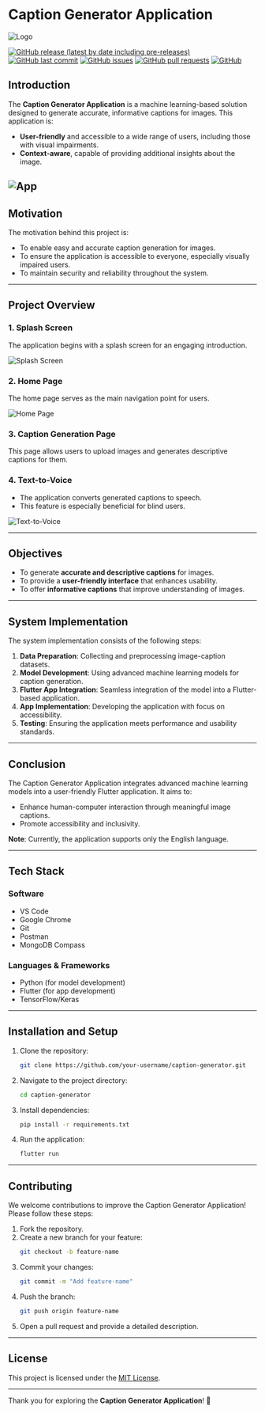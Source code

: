 # Caption Generator Application

![Logo](./images/notepad.gif)

[![GitHub release (latest by date including pre-releases)](https://img.shields.io/github/v/release/navendu-pottekkat/awesome-readme?include_prereleases)](https://img.shields.io/github/v/release/navendu-pottekkat/awesome-readme?include_prereleases)
[![GitHub last commit](https://img.shields.io/github/last-commit/navendu-pottekkat/awesome-readme)](https://img.shields.io/github/last-commit/navendu-pottekkat/awesome-readme)
[![GitHub issues](https://img.shields.io/github/issues-raw/navendu-pottekkat/awesome-readme)](https://img.shields.io/github/issues-raw/navendu-pottekkat/awesome-readme)
[![GitHub pull requests](https://img.shields.io/github/issues-pr/navendu-pottekkat/awesome-readme)](https://img.shields.io/github/issues-pr/navendu-pottekkat/awesome-readme)
[![GitHub](https://img.shields.io/github/license/navendu-pottekkat/awesome-readme)](https://img.shields.io/github/license/navendu-pottekkat/awesome-readme)


## Introduction
The **Caption Generator Application** is a machine learning-based solution designed to generate accurate, informative captions for images. This application is:
- **User-friendly** and accessible to a wide range of users, including those with visual impairments.
- **Context-aware**, capable of providing additional insights about the image.

![App](./images/spalsh_poster.jpeg)
---

## Motivation
The motivation behind this project is:
- To enable easy and accurate caption generation for images.
- To ensure the application is accessible to everyone, especially visually impaired users.
- To maintain security and reliability throughout the system.

---

## Project Overview

### 1. Splash Screen
The application begins with a splash screen for an engaging introduction.

![Splash Screen](./images/Picture1.jpg)

### 2. Home Page
The home page serves as the main navigation point for users.

![Home Page](./images/Picture2.jpg)

### 3. Caption Generation Page
This page allows users to upload images and generates descriptive captions for them.



### 4. Text-to-Voice
- The application converts generated captions to speech.
- This feature is especially beneficial for blind users.

![Text-to-Voice](./images/Picture3.jpg)

---

## Objectives
- To generate **accurate and descriptive captions** for images.
- To provide a **user-friendly interface** that enhances usability.
- To offer **informative captions** that improve understanding of images.

---

## System Implementation
The system implementation consists of the following steps:
1. **Data Preparation**: Collecting and preprocessing image-caption datasets.
2. **Model Development**: Using advanced machine learning models for caption generation.
3. **Flutter App Integration**: Seamless integration of the model into a Flutter-based application.
4. **App Implementation**: Developing the application with focus on accessibility.
5. **Testing**: Ensuring the application meets performance and usability standards.



---

## Conclusion
The Caption Generator Application integrates advanced machine learning models into a user-friendly Flutter application. It aims to:
- Enhance human-computer interaction through meaningful image captions.
- Promote accessibility and inclusivity.

**Note**: Currently, the application supports only the English language.

---

## Tech Stack

### **Software**
- VS Code
- Google Chrome
- Git
- Postman
- MongoDB Compass

### **Languages & Frameworks**
- Python (for model development)
- Flutter (for app development)
- TensorFlow/Keras

---

## Installation and Setup
1. Clone the repository:
   ```bash
   git clone https://github.com/your-username/caption-generator.git
   ```
2. Navigate to the project directory:
   ```bash
   cd caption-generator
   ```
3. Install dependencies:
   ```bash
   pip install -r requirements.txt
   ```
4. Run the application:
   ```bash
   flutter run
   ```

---

## Contributing
We welcome contributions to improve the Caption Generator Application! Please follow these steps:
1. Fork the repository.
2. Create a new branch for your feature:
   ```bash
   git checkout -b feature-name
   ```
3. Commit your changes:
   ```bash
   git commit -m "Add feature-name"
   ```
4. Push the branch:
   ```bash
   git push origin feature-name
   ```
5. Open a pull request and provide a detailed description.

---

## License
This project is licensed under the [MIT License](./LICENSE).

---

Thank you for exploring the **Caption Generator Application**! 🌟

